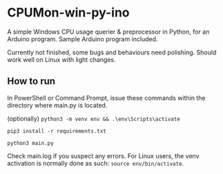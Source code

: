 # CPUMon-win-py-ino
A simple Windows CPU usage querier &amp; preprocessor in Python, for an Arduino program. Sample Arduino program included.

Currently not finished, some bugs and behaviours need polishing. Should work well on Linux with light changes.

## How to run

In PowerShell or Command Prompt, issue these commands within the directory where main.py is located.

(optionally) `python3 -m venv env && .\env\Scripts\activate`

`pip3 install -r requirements.txt`

`python3 main.py`

Check main.log if you suspect any errors. For Linux users, the venv activation is normally done as such: `source env/bin/activate`.
